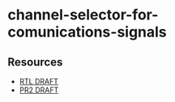 # channel-selector-for-comunications-signals

## Resources 
- [RTL DRAFT](https://lucid.app/lucidchart/d8b52a0e-4c24-4174-a9ec-d1ee1a6351cd/edit?viewport_loc=450%2C-77%2C2994%2C1513%2C0_0&invitationId=inv_a36d2cb8-b895-4e57-ace2-10b58dc50739#)
- [PR2 DRAFT](https://lucid.app/lucidchart/14804899-2d2e-45e4-9317-495f49e13eaa/edit?viewport_loc=-211%2C-229%2C2219%2C1116%2C0_0&invitationId=inv_2a108976-ab07-4db3-b563-c28ffecf9fbc#)

